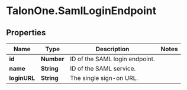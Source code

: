 # TalonOne.SamlLoginEndpoint

## Properties

Name | Type | Description | Notes
------------ | ------------- | ------------- | -------------
**id** | **Number** | ID of the SAML login endpoint. | 
**name** | **String** | ID of the SAML service. | 
**loginURL** | **String** | The single sign-on URL. | 


